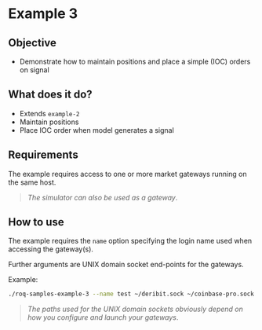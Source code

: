 # Example 3

## Objective

* Demonstrate how to maintain positions and place a simple (IOC)
  orders on signal

## What does it do?

* Extends `example-2`
* Maintain positions
* Place IOC order when model generates a signal

## Requirements

The example requires access to one or more market gateways running
on the same host.

> *The simulator can also be used as a gateway*.

## How to use

The example requires the `name` option specifying the login name used
when accessing the gateway(s).

Further arguments are UNIX domain socket end-points for the gateways.

Example:

```bash
./roq-samples-example-3 --name test ~/deribit.sock ~/coinbase-pro.sock
```

> *The paths used for the UNIX domain sockets obviously depend on how
> you configure and launch your gateways*.
